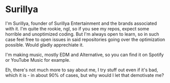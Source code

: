 # Surillya

I'm Surillya, founder of Surillya Entertainment and the brands associated with it. I'm quite the rookie, ngl, so if you see my repos, expect some horrible and unoptimized coding. But I'm always open to learn, so in such case feel free to open issues in said repositories going over the optimization possible. Would gladly apprechiate it.

I'm making music, mostly EDM and Alternative, so you can find it on Spotify or YouTube Music for example.

Eh, there's not much more to say about me, I try stuff out even if it's bad, which it is - in about 90% of cases, but why would I let that demotivate me?
